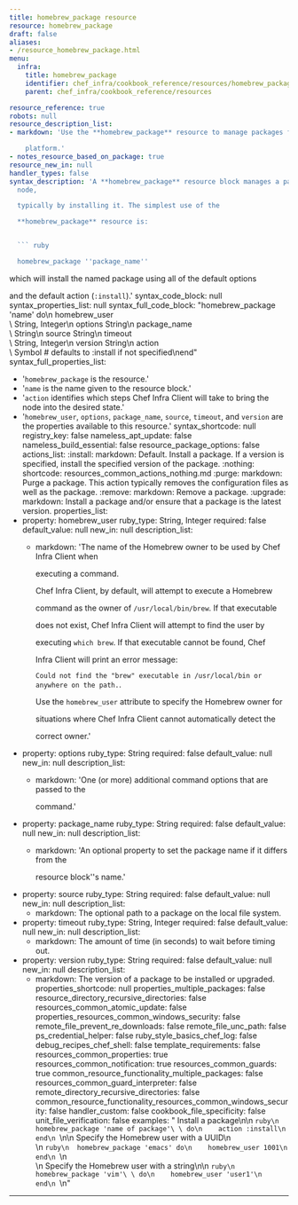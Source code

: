 ```yaml
---
title: homebrew_package resource
resource: homebrew_package
draft: false
aliases:
- /resource_homebrew_package.html
menu:
  infra:
    title: homebrew_package
    identifier: chef_infra/cookbook_reference/resources/homebrew_package homebrew_package
    parent: chef_infra/cookbook_reference/resources

resource_reference: true
robots: null
resource_description_list:
- markdown: 'Use the **homebrew_package** resource to manage packages for the macOS

    platform.'
- notes_resource_based_on_package: true
resource_new_in: null
handler_types: false
syntax_description: 'A **homebrew_package** resource block manages a package on a
  node,

  typically by installing it. The simplest use of the

  **homebrew_package** resource is:


  ``` ruby

  homebrew_package ''package_name''

  ```


  which will install the named package using all of the default options

  and the default action (`:install`).'
syntax_code_block: null
syntax_properties_list: null
syntax_full_code_block: "homebrew_package 'name' do\n  homebrew_user             \
  \ String, Integer\n  options                    String\n  package_name         \
  \      String\n  source                     String\n  timeout                  \
  \  String, Integer\n  version                    String\n  action              \
  \       Symbol # defaults to :install if not specified\nend"
syntax_full_properties_list:
- '`homebrew_package` is the resource.'
- '`name` is the name given to the resource block.'
- '`action` identifies which steps Chef Infra Client will take to bring the node into
  the desired state.'
- '`homebrew_user`, `options`, `package_name`, `source`, `timeout`, and `version`
  are the properties available to this resource.'
syntax_shortcode: null
registry_key: false
nameless_apt_update: false
nameless_build_essential: false
resource_package_options: false
actions_list:
  :install:
    markdown: Default. Install a package. If a version is specified, install the specified
      version of the package.
  :nothing:
    shortcode: resources_common_actions_nothing.md
  :purge:
    markdown: Purge a package. This action typically removes the configuration files
      as well as the package.
  :remove:
    markdown: Remove a package.
  :upgrade:
    markdown: Install a package and/or ensure that a package is the latest version.
properties_list:
- property: homebrew_user
  ruby_type: String, Integer
  required: false
  default_value: null
  new_in: null
  description_list:
  - markdown: 'The name of the Homebrew owner to be used by Chef Infra Client when

      executing a command.


      Chef Infra Client, by default, will attempt to execute a Homebrew

      command as the owner of `/usr/local/bin/brew`. If that executable

      does not exist, Chef Infra Client will attempt to find the user by

      executing `which brew`. If that executable cannot be found, Chef

      Infra Client will print an error message:

      `Could not find the "brew" executable in /usr/local/bin or anywhere on the path.`.

      Use the `homebrew_user` attribute to specify the Homebrew owner for

      situations where Chef Infra Client cannot automatically detect the

      correct owner.'
- property: options
  ruby_type: String
  required: false
  default_value: null
  new_in: null
  description_list:
  - markdown: 'One (or more) additional command options that are passed to the

      command.'
- property: package_name
  ruby_type: String
  required: false
  default_value: null
  new_in: null
  description_list:
  - markdown: 'An optional property to set the package name if it differs from the

      resource block''s name.'
- property: source
  ruby_type: String
  required: false
  default_value: null
  new_in: null
  description_list:
  - markdown: The optional path to a package on the local file system.
- property: timeout
  ruby_type: String, Integer
  required: false
  default_value: null
  new_in: null
  description_list:
  - markdown: The amount of time (in seconds) to wait before timing out.
- property: version
  ruby_type: String
  required: false
  default_value: null
  new_in: null
  description_list:
  - markdown: The version of a package to be installed or upgraded.
properties_shortcode: null
properties_multiple_packages: false
resource_directory_recursive_directories: false
resources_common_atomic_update: false
properties_resources_common_windows_security: false
remote_file_prevent_re_downloads: false
remote_file_unc_path: false
ps_credential_helper: false
ruby_style_basics_chef_log: false
debug_recipes_chef_shell: false
template_requirements: false
resources_common_properties: true
resources_common_notification: true
resources_common_guards: true
common_resource_functionality_multiple_packages: false
resources_common_guard_interpreter: false
remote_directory_recursive_directories: false
common_resource_functionality_resources_common_windows_security: false
handler_custom: false
cookbook_file_specificity: false
unit_file_verification: false
examples: "
  Install a package\n\n  ``` ruby\n  homebrew_package 'name of package'\
  \ do\n    action :install\n  end\n  ```\n\n  Specify the Homebrew user with a UUID\n\
  \n  ``` ruby\n  homebrew_package 'emacs' do\n    homebrew_user 1001\n  end\n  ```\n\
  \n  Specify the Homebrew user with a string\n\n  ``` ruby\n  homebrew_package 'vim'\
  \ do\n    homebrew_user 'user1'\n  end\n  ```\n"

---
```

